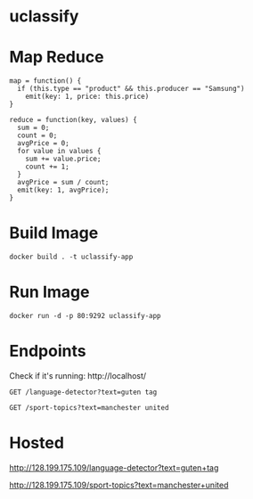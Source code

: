 # uclassify

# Map Reduce
```
map = function() {
  if (this.type == "product" && this.producer == "Samsung")
    emit(key: 1, price: this.price)
}

reduce = function(key, values) {
  sum = 0;
  count = 0;
  avgPrice = 0;
  for value in values {
    sum += value.price;
    count += 1;
  }
  avgPrice = sum / count;
  emit(key: 1, avgPrice);
}
```

# Build Image
`docker build . -t uclassify-app`

# Run Image
`docker run -d -p 80:9292 uclassify-app`

# Endpoints
Check if it's running: http://localhost/

`GET /language-detector?text=guten tag`

`GET /sport-topics?text=manchester united`

# Hosted

http://128.199.175.109/language-detector?text=guten+tag

http://128.199.175.109/sport-topics?text=manchester+united
